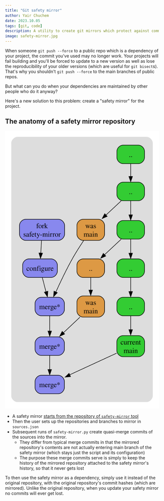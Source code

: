 ```yaml
---
title: "Git safety mirror"
author: Yair Chuchem
date: 2023.10.05
tags: [git, code]
description: A utility to create git mirrors which protect against commits lost due to force pushes
image: safety-mirror.jpg
---
```


When someone `git push --force` to a public repo which is a dependency of your project, the commit you've used may no longer work. Your projects will fail building and you'll be forced to update to a new version as well as lose the reproducibility of your older versions (which are useful for `git bisect`s). That's why you shouldn't `git push --force` to the main branches of public repos.

But what can you do when your dependencies are maintained by other people who do it anyway?

Here's a new solution to this problem: create a "safety mirror" for the project.

## The anatomy of a safety mirror repository

![Git history for a safety mirror](/images/safety-mirror-commits.svg)

* A safety mirror [starts from the repository of `safety-mirror` tool](https://github.com/yairchu/safety-mirror)
* Then the user sets up the repositories and branches to mirror in `sources.json`
* Subsequent runs of `safety-mirror.py` create quasi-merge commits of the sources into the mirror.
  * They differ from typical merge commits in that the mirrored repository's contents are not actually entering main branch of the safety mirror (which stays just the script and its configuration)
  * The purpose these merge commits serve is simply to keep the history of the mirrored repository attached to the safety mirror's history, so that it never gets lost

To then use the safety mirror as a dependency, simply use it instead of the original repository, with the original repository's commit hashes (which are mirrored). Unlike the original repository, when you update your safety mirror no commits will ever get lost.
